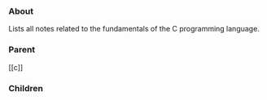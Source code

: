 ### About
Lists all notes related to the fundamentals of the C programming language.

### Parent
[[c]]

### Children
